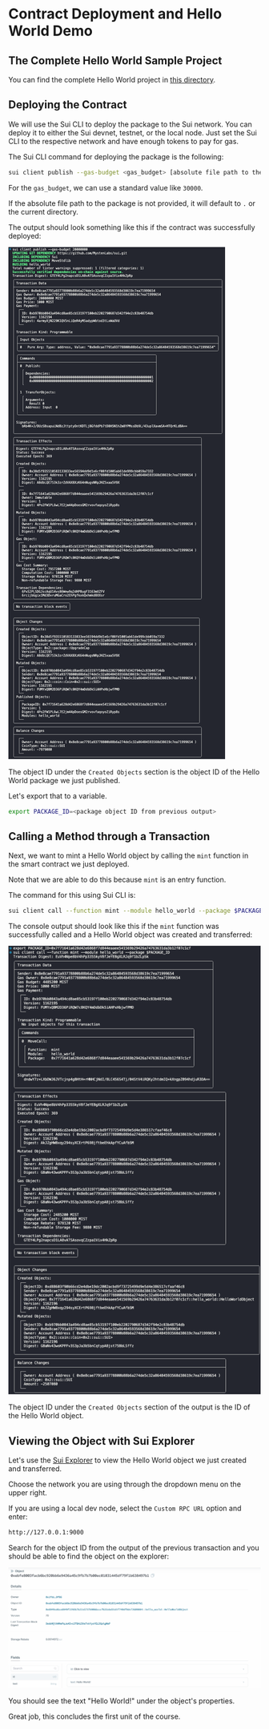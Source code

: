 # Contract Deployment and Hello World Demo

## The Complete Hello World Sample Project

You can find the complete Hello World project in [this directory](../example_projects/hello_world). 

## Deploying the Contract

We will use the Sui CLI to deploy the package to the Sui network. You can deploy it to either the Sui devnet, testnet, or 
the local node. Just set the Sui CLI to the respective network and have enough tokens to pay for gas. 

The Sui CLI command for deploying the package is the following:

```bash
sui client publish --gas-budget <gas_budget> [absolute file path to the package that needs to be published]
```

For the `gas_budget`, we can use a standard value like `30000`.

If the absolute file path to the package is not provided, it will default to `.` or the current directory. 

The output should look something like this if the contract was successfully deployed:

![Publish Output](../images/publish.png)

The object ID under the `Created Objects` section is the object ID of the Hello World package we just published.

Let's export that to a variable. 

```bash
export PACKAGE_ID=<package object ID from previous output>
```

## Calling a Method through a Transaction

Next, we want to mint a Hello World object by calling the `mint` function in the smart contract we just deployed.

Note that we are able to do this because `mint` is an entry function. 

The command for this using Sui CLI is:

```bash
sui client call --function mint --module hello_world --package $PACKAGE_ID --gas-budget 3000
```

The console output should look like this if the `mint` function was successfully called and a Hello World object was created and transferred:

![Mint Output](../images/mint.png)

The object ID under the `Created Objects` section of the output is the ID of the Hello World object.

## Viewing the Object with Sui Explorer

Let's use the [Sui Explorer](https://explorer.sui.io/) to view the Hello World object we just created and transferred.

Choose the network you are using through the dropdown menu on the upper right. 

If you are using a local dev node, select the `Custom RPC URL` option and enter:

```bash
http://127.0.0.1:9000
```

Search for the object ID from the output of the previous transaction and you should be able to find the object on the explorer:

![Explorer Output](../images/explorer.png)

You should see the text "Hello World!" under the object's properties. 

Great job, this concludes the first unit of the course.
